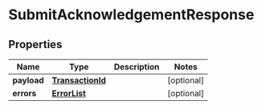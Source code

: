 # SubmitAcknowledgementResponse

## Properties
Name | Type | Description | Notes
------------ | ------------- | ------------- | -------------
**payload** | [**TransactionId**](TransactionId.md) |  |  [optional]
**errors** | [**ErrorList**](ErrorList.md) |  |  [optional]
